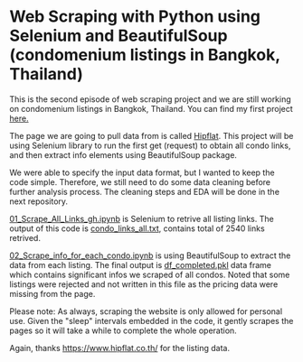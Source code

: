 # Web Scraping with Python using Selenium and BeautifulSoup (condomenium listings in Bangkok, Thailand)

This is the second episode of web scraping project and we are still working on condomenium listings in Bangkok, Thailand. You can find my first project [here.](https://github.com/ekapope/Baania-webscraping)

The page we are going to pull data from is called [Hipflat](https://www.hipflat.co.th/). This project will be using Selenium library to run the first get (request) to obtain all condo links, and then extract info elements using BeautifulSoup package.

We were able to specify the input data format, but I wanted to keep the code simple. Therefore, we still need to do some data cleaning before further analysis process. The cleaning steps and EDA will be done in the next repository.


[01_Scrape_All_Links_gh.ipynb](https://github.com/ekapope/web-scraping-using-selenium-and-bs4/blob/master/01_Scrape_All_Links_gh.ipynb) is Selenium to retrive all listing links. The output of this code is [condo_links_all.txt](https://github.com/ekapope/web-scraping-using-selenium-and-bs4/blob/master/condo_links_all.txt), contains total of 2540 links retrived.

[02_Scrape_info_for_each_condo.ipynb](https://github.com/ekapope/web-scraping-using-selenium-and-bs4/blob/master/02_Scrape_info_for_each_condo.ipynb) is using BeautifulSoup to extract the data from each listing. The final output is [df_completed.pkl](https://github.com/ekapope/web-scraping-using-selenium-and-bs4/blob/master/df_completed.pkl) data frame which contains significant infos we scraped of all condos. Noted that some listings were rejected and not written in this file as the pricing data were missing from the page.

Please note:
As always, scraping the website is only allowed for personal use. Given the "sleep" intervals embedded in the code, it gently scrapes the pages so it will take a while to complete the whole operation.

Again, thanks https://www.hipflat.co.th/ for the listing data.
